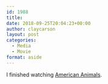```yaml
---
id: 1988
title: 
date: 2018-09-25T20:04:23+00:00
author: claycarson
layout: post
categories: 
  - Media
  - Movie
format: aside
---
```

I finished watching [American Animals](https://www.imdb.com/title/tt6212478/).